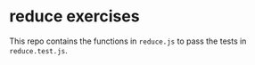 # reduce exercises
This repo contains the functions in `reduce.js` to pass the tests in `reduce.test.js`.
